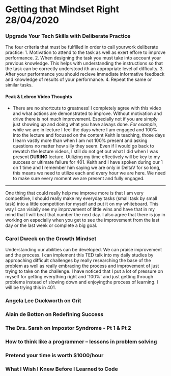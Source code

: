 # Getting that Mindset Right 28/04/2020

###  Upgrade Your Tech Skills with Deliberate Practice
The four criteria that must be fulfilled in order to call yourwork deliberate practice: 
    1. Motivation to attend to the task as well as exert effore to improve performance. 
    2. When designing the task you must take into account your previous knowledge. This helps with understanding the instructions so that the task can be correctly understood ith an appropriate level of difficulty.
    3. After your performance you should recieve immediate informative feedback and knowledge of results of your performance. 
    4. Repeat the same or similar tasks. 
#### Peak & Lebron Video Thoughts
- There are no shortcuts to greatness!
I completely agree with this video and what actions are demonstrated to improve. Without motivation and drive there is not much improvement. Especially not if you are simply just showing up and doing what you have always done. *For example,* while we are in lecture I feel the days where I am engaged and 100% into the lecture and focused on the content Keith is teaching, those days I learn vastly more than when I am not 100% present and asking questions no matter how silly they seem. Even if I would go back to rewatch the lecture videos, I still do not get out what I did when I was present **DURING** lecture. Utilizing my time effectively will be key to my success or ultimate failure for 401. Keith and I have spoken during our 1 on 1 time and I remember him saying we are only in DeltaV for so long, this means we need to utilize each and every hour we are here. We need to make sure every moment we are present and fully engaged. 
__________________________________
One thing that could really help me improve more is that I am very competitive, I should really make my everyday tasks (small task by small task) into a little competition for myself and put it on my whiteboard. This way I can visially see my improvement of little wins and have that in my mind that I will beat that number the next day. 
I also agree that there is joy in working on especially when you get to see the improvement from the last day or the last week or complete a big goal. 


### Carol Dweck on the Growth Mindset 
Understanding our abilities can be developed. We can praise improvement and the process. 
I  can implement this TED talk into my daily studies by approaching difficult challenges by really researching the base of the problem as well as really embracing the process and improvement of just trying to take on the challenge. I have noticed that I put a lot of pressure on myself for getting everything right and '100%' and just getting through problems instead of slowing down and enjoyingthe process of learning. I will be trying this in 401. 

### Angela Lee Duckworth on Grit

### Alain de Botton on Redefining Success

###  The Drs. Sarah on Impostor Syndrome - Pt 1 & Pt 2

### How to think like a programmer – lessons in problem solving

###  Pretend your time is worth $1000/hour

### What I Wish I Knew Before I Learned to Code